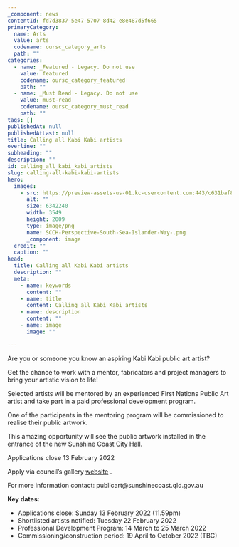 ```yaml
---
_component: news
contentId: fd7d3837-5e47-5707-8d42-e8e487d5f665
primaryCategory:
  name: Arts
  value: arts
  codename: oursc_category_arts
  path: ""
categories:
  - name: _Featured - Legacy. Do not use
    value: featured
    codename: oursc_category_featured
    path: ""
  - name: _Must Read - Legacy. Do not use
    value: must-read
    codename: oursc_category_must_read
    path: ""
tags: []
publishedAt: null
publishedAtLast: null
title: Calling all Kabi Kabi artists
overline: ""
subheading: ""
description: ""
id: calling_all_kabi_kabi_artists
slug: calling-all-kabi-kabi-artists
hero:
  images:
    - src: https://preview-assets-us-01.kc-usercontent.com:443/c631baf8-1b46-001f-580c-d0001b68b4a8/b69e967f-4556-4b64-9fc3-80c66cca8e7b/SCCH-Perspective-South-Sea-Islander-Way-.png
      alt: ""
      size: 6342240
      width: 3549
      height: 2009
      type: image/png
      name: SCCH-Perspective-South-Sea-Islander-Way-.png
      _component: image
  credit: ""
  caption: ""
head:
  title: Calling all Kabi Kabi artists
  description: ""
  meta:
    - name: keywords
      content: ""
    - name: title
      content: Calling all Kabi Kabi artists
    - name: description
      content: ""
    - name: image
      image: ""

---
```

Are you or someone you know an aspiring Kabi Kabi public art artist?

Get the chance to work with a mentor, fabricators and project managers to bring your artistic vision to life!

Selected artists will be mentored by an experienced First Nations Public Art artist and take part in a paid professional development program.

One of the participants in the mentoring program will be commissioned to realise their public artwork.

This amazing opportunity will see the public artwork installed in the entrance of the new Sunshine Coast City Hall.

Applications close 13 February 2022

Apply via council’s gallery [website](https://gallery.sunshinecoast.qld.gov.au/Collections/Public-Art-Collection/Public-Art-Opportunities)
.

For more information contact: publicart\@sunshinecoast.qld.gov.au

**Key dates:**

*   Applications close: Sunday 13 February 2022 (11.59pm)
*   Shortlisted artists notified: Tuesday 22 February 2022
*   Professional Development Program: 14 March to 25 March 2022
*   Commissioning/construction period: 19 April to October 2022 (TBC)
